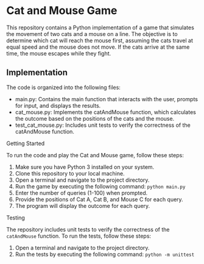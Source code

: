 # Cat and Mouse Game

This repository contains a Python implementation of a game that simulates the movement of two cats and a mouse on a line. The objective is to determine which cat will reach the mouse first, assuming the cats travel at equal speed and the mouse does not move. If the cats arrive at the same time, the mouse escapes while they fight.

## Implementation

The code is organized into the following files:

- main.py: Contains the main function that interacts with the user, prompts for input, and displays the results.
- cat_mouse.py: Implements the catAndMouse function, which calculates the outcome based on the positions of the cats and the mouse.
- test_cat_mouse.py: Includes unit tests to verify the correctness of the catAndMouse function.

Getting Started

To run the code and play the Cat and Mouse game, follow these steps:

1. Make sure you have Python 3 installed on your system.
2. Clone this repository to your local machine.
3. Open a terminal and navigate to the project directory.
4. Run the game by executing the following command: `python main.py`
5. Enter the number of queries (1-100) when prompted.
6. Provide the positions of Cat A, Cat B, and Mouse C for each query.
7. The program will display the outcome for each query.

Testing

The repository includes unit tests to verify the correctness of the `catAndMouse` function. To run the tests, follow these steps:

1. Open a terminal and navigate to the project directory.
2. Run the tests by executing the following command: `python -m unittest`
